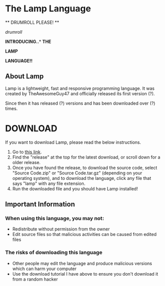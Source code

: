 # **The Lamp Language**

** DRUMROLL PLEASE! **

*drumroll*

**INTRODUCING..***
**THE**

**LAMP**

**LANGUAGE!!**

## **About Lamp**
Lamp is a lightweight, fast and responsive programming language. It was created by TheAwesomeGuy47 and officially released its first version (?).

Since then it has released (?) versions and has been downloaded over (?) times.


# **DOWNLOAD**

If you want to download Lamp, please read the below instructions.

1. Go to [this link](https://www.github.com/TheAwesomeGuy47/The-Lamp-Language/releases/).
2. Find the "release" at the top for the latest download, or scroll down for a older release.
3. Once you have found the release, to download the source code, select "Source Code.zip" or "Source Code.tar.gz" (depending on your operating system), and to download the language, click any file that says "lamp" with any file extension.
4. Run the downloaded file and you should have Lamp installed!


## **Important Information**

### When using this language, you **may not**:

* Redistribute without permission from the owner
* Edit source files so that malicious activities can be caused from edited files

### The risks of downloading this language

* Other people may edit the language and produce malicious versions which can harm your computer
* Use the download tutorial I have above to ensure you don't download it from a random hacker
